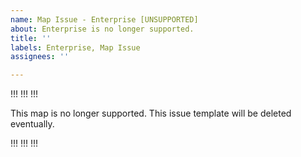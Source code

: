 ```yaml
---
name: Map Issue - Enterprise [UNSUPPORTED]
about: Enterprise is no longer supported.
title: ''
labels: Enterprise, Map Issue
assignees: ''

---
```


!!! !!! !!!

This map is no longer supported. This issue template will be deleted eventually.

!!! !!! !!!

